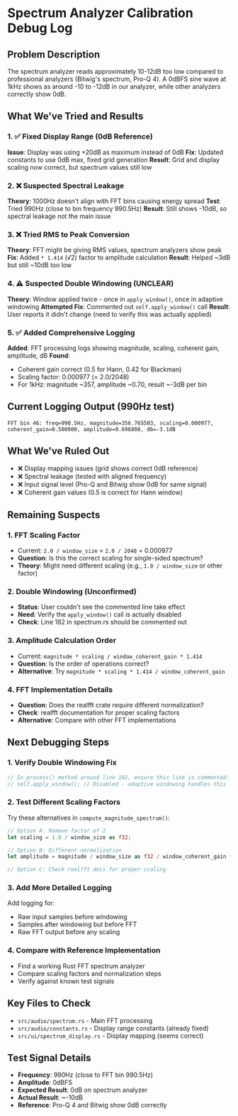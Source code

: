 # Spectrum Analyzer Calibration Debug Log

## Problem Description
The spectrum analyzer reads approximately 10-12dB too low compared to professional analyzers (Bitwig's spectrum, Pro-Q 4). A 0dBFS sine wave at 1kHz shows as around -10 to -12dB in our analyzer, while other analyzers correctly show 0dB.

## What We've Tried and Results

### 1. ✅ Fixed Display Range (0dB Reference)
**Issue**: Display was using +20dB as maximum instead of 0dB
**Fix**: Updated constants to use 0dB max, fixed grid generation
**Result**: Grid and display scaling now correct, but spectrum values still low

### 2. ❌ Suspected Spectral Leakage
**Theory**: 1000Hz doesn't align with FFT bins causing energy spread
**Test**: Tried 990Hz (close to bin frequency 990.5Hz)
**Result**: Still shows -10dB, so spectral leakage not the main issue

### 3. ❌ Tried RMS to Peak Conversion
**Theory**: FFT might be giving RMS values, spectrum analyzers show peak
**Fix**: Added `* 1.414` (√2) factor to amplitude calculation
**Result**: Helped ~3dB but still ~10dB too low

### 4. ⚠️ Suspected Double Windowing (UNCLEAR)
**Theory**: Window applied twice - once in `apply_window()`, once in adaptive windowing
**Attempted Fix**: Commented out `self.apply_window()` call
**Result**: User reports it didn't change (need to verify this was actually applied)

### 5. ✅ Added Comprehensive Logging
**Added**: FFT processing logs showing magnitude, scaling, coherent gain, amplitude, dB
**Found**:
- Coherent gain correct (0.5 for Hann, 0.42 for Blackman)
- Scaling factor: 0.000977 (= 2.0/2048)
- For 1kHz: magnitude ~357, amplitude ~0.70, result ~-3dB per bin

## Current Logging Output (990Hz test)
```
FFT bin 46: freq=990.5Hz, magnitude=356.765503, scaling=0.000977, coherent_gain=0.500000, amplitude=0.696808, db=-3.1dB
```

## What We've Ruled Out
- ❌ Display mapping issues (grid shows correct 0dB reference)
- ❌ Spectral leakage (tested with aligned frequency)
- ❌ Input signal level (Pro-Q and Bitwig show 0dB for same signal)
- ❌ Coherent gain values (0.5 is correct for Hann window)

## Remaining Suspects

### 1. FFT Scaling Factor
- Current: `2.0 / window_size` = `2.0 / 2048` = 0.000977
- **Question**: Is this the correct scaling for single-sided spectrum?
- **Theory**: Might need different scaling (e.g., `1.0 / window_size` or other factor)

### 2. Double Windowing (Unconfirmed)
- **Status**: User couldn't see the commented line take effect
- **Need**: Verify the `apply_window()` call is actually disabled
- **Check**: Line 182 in spectrum.rs should be commented out

### 3. Amplitude Calculation Order
- Current: `magnitude * scaling / window_coherent_gain * 1.414`
- **Question**: Is the order of operations correct?
- **Alternative**: Try `magnitude * scaling * 1.414 / window_coherent_gain`

### 4. FFT Implementation Details
- **Question**: Does the realfft crate require different normalization?
- **Check**: realfft documentation for proper scaling factors
- **Alternative**: Compare with other FFT implementations

## Next Debugging Steps

### 1. Verify Double Windowing Fix
```rust
// In process() method around line 182, ensure this line is commented:
// self.apply_window(); // Disabled - adaptive windowing handles this
```

### 2. Test Different Scaling Factors
Try these alternatives in `compute_magnitude_spectrum()`:
```rust
// Option A: Remove factor of 2
let scaling = 1.0 / window_size as f32;

// Option B: Different normalization
let amplitude = magnitude / window_size as f32 / window_coherent_gain * 2.0;

// Option C: Check realfft docs for proper scaling
```

### 3. Add More Detailed Logging
Add logging for:
- Raw input samples before windowing
- Samples after windowing but before FFT
- Raw FFT output before any scaling

### 4. Compare with Reference Implementation
- Find a working Rust FFT spectrum analyzer
- Compare scaling factors and normalization steps
- Verify against known test signals

## Key Files to Check
- `src/audio/spectrum.rs` - Main FFT processing
- `src/audio/constants.rs` - Display range constants (already fixed)
- `src/ui/spectrum_display.rs` - Display mapping (seems correct)

## Test Signal Details
- **Frequency**: 990Hz (close to FFT bin 990.5Hz)
- **Amplitude**: 0dBFS
- **Expected Result**: 0dB on spectrum analyzer
- **Actual Result**: ~-10dB
- **Reference**: Pro-Q 4 and Bitwig show 0dB correctly